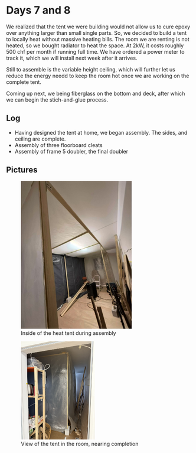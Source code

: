 # Days 7 and 8
We realized that the tent we were building would not allow us to cure epoxy over anything larger than small single parts. So, we decided to build a tent to locally heat without massive heating bills. The room we are renting is not heated, so we bought radiator to heat the space. At 2kW, it costs roughly 500 chf per month if running full time. We have ordered a power meter to track it, which we will install next week after it arrives.

Still to assemble is the variable height ceiling, which will further let us reduce the energy needd to keep the room hot once we are working on the complete tent.

Coming up next, we being fiberglass on the bottom and deck, after which we can begin the stich-and-glue process.

## Log
- Having designed the tent at home, we began assembly. The sides, and ceiling are complete.
- Assembly of three floorboard cleats
- Assembly of frame 5 doubler, the final doubler

## Pictures

<figure>
  <img src="/images/Inside tent.jpeg" width="300"/>
  <figcaption>Inside of the heat tent during assembly</figcaption>
</figure>

<figure>
  <img src="/images/Outside tent.jpeg" width="200"/>
  <figcaption>View of the tent in the room, nearing completion</figcaption>
</figure>
